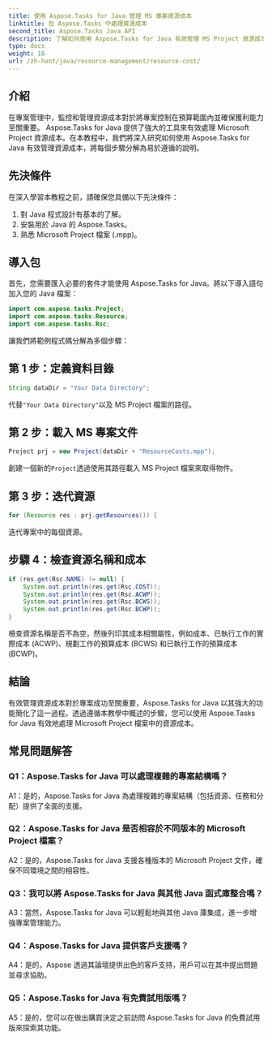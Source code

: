 ```yaml
---
title: 使用 Aspose.Tasks for Java 管理 MS 專案資源成本
linktitle: 在 Aspose.Tasks 中處理資源成本
second_title: Aspose.Tasks Java API
description: 了解如何使用 Aspose.Tasks for Java 有效管理 MS Project 資源成本。請遵循我們的逐步指南。
type: docs
weight: 18
url: /zh-hant/java/resource-management/resource-cost/
---
```

## 介紹

在專案管理中，監控和管理資源成本對於將專案控制在預算範圍內並確保獲利能力至關重要。 Aspose.Tasks for Java 提供了強大的工具來有效處理 Microsoft Project 資源成本。在本教程中，我們將深入研究如何使用 Aspose.Tasks for Java 有效管理資源成本，將每個步驟分解為易於遵循的說明。

## 先決條件

在深入學習本教程之前，請確保您具備以下先決條件：

1. 對 Java 程式設計有基本的了解。
2. 安裝用於 Java 的 Aspose.Tasks。
3. 熟悉 Microsoft Project 檔案 (.mpp)。

## 導入包

首先，您需要匯入必要的套件才能使用 Aspose.Tasks for Java。將以下導入語句加入您的 Java 檔案：

```java
import com.aspose.tasks.Project;
import com.aspose.tasks.Resource;
import com.aspose.tasks.Rsc;
```

讓我們將範例程式碼分解為多個步驟：

## 第 1 步：定義資料目錄

```java
String dataDir = "Your Data Directory";
```

代替`"Your Data Directory"`以及 MS Project 檔案的路徑。

## 第 2 步：載入 MS 專案文件

```java
Project prj = new Project(dataDir + "ResourceCosts.mpp");
```

創建一個新的`Project`透過使用其路徑載入 MS Project 檔案來取得物件。

## 第 3 步：迭代資源

```java
for (Resource res : prj.getResources()) {
```

迭代專案中的每個資源。

## 步驟 4：檢查資源名稱和成本

```java
if (res.get(Rsc.NAME) != null) {
    System.out.println(res.get(Rsc.COST));
    System.out.println(res.get(Rsc.ACWP));
    System.out.println(res.get(Rsc.BCWS));
    System.out.println(res.get(Rsc.BCWP));
}
```

檢查資源名稱是否不為空，然後列印其成本相關屬性，例如成本、已執行工作的實際成本 (ACWP)、規劃工作的預算成本 (BCWS) 和已執行工作的預算成本 (BCWP)。

## 結論

有效管理資源成本對於專案成功至關重要，Aspose.Tasks for Java 以其強大的功能簡化了這一過程。透過遵循本教學中概述的步驟，您可以使用 Aspose.Tasks for Java 有效地處理 Microsoft Project 檔案中的資源成本。

## 常見問題解答

### Q1：Aspose.Tasks for Java 可以處理複雜的專案結構嗎？

A1：是的，Aspose.Tasks for Java 為處理複雜的專案結構（包括資源、任務和分配）提供了全面的支援。

### Q2：Aspose.Tasks for Java 是否相容於不同版本的 Microsoft Project 檔案？

A2：是的，Aspose.Tasks for Java 支援各種版本的 Microsoft Project 文件，確保不同環境之間的相容性。

### Q3：我可以將 Aspose.Tasks for Java 與其他 Java 函式庫整合嗎？

A3：當然，Aspose.Tasks for Java 可以輕鬆地與其他 Java 庫集成，進一步增強專案管理能力。

### Q4：Aspose.Tasks for Java 提供客戶支援嗎？

A4：是的，Aspose 透過其論壇提供出色的客戶支持，用戶可以在其中提出問題並尋求協助。

### Q5：Aspose.Tasks for Java 有免費試用版嗎？

A5：是的，您可以在做出購買決定之前訪問 Aspose.Tasks for Java 的免費試用版來探索其功能。